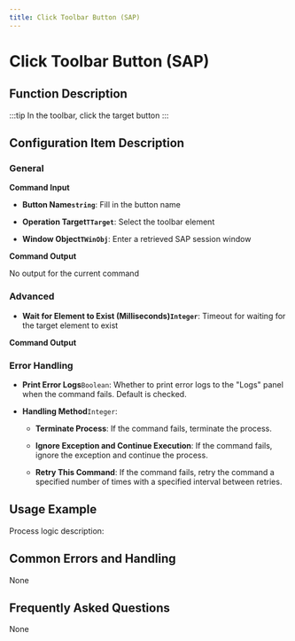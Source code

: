 ```yaml
---
title: Click Toolbar Button (SAP)
---
```


# Click Toolbar Button (SAP)

## Function Description

:::tip 
In the toolbar, click the target button
:::

## Configuration Item Description

### General

**Command Input**

- **Button Name`string`**: Fill in the button name

- **Operation Target`TTarget`**: Select the toolbar element

- **Window Object`TWinObj`**: Enter a retrieved SAP session window


**Command Output**

No output for the current command

### Advanced

- **Wait for Element to Exist (Milliseconds)`Integer`**: Timeout for waiting for the target element to exist


**Command Output**

### Error Handling

- **Print Error Logs**`Boolean`: Whether to print error logs to the "Logs" panel when the command fails. Default is checked. 

- **Handling Method**`Integer`:

    - **Terminate Process**: If the command fails, terminate the process.

    - **Ignore Exception and Continue Execution**: If the command fails, ignore the exception and continue the process.

    - **Retry This Command**: If the command fails, retry the command a specified number of times with a specified interval between retries.

## Usage Example

Process logic description:

## Common Errors and Handling

None

## Frequently Asked Questions

None

